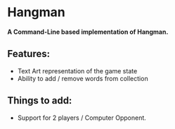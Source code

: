 # Hangman
**A Command-Line based implementation of Hangman.**

## Features:
+ Text Art representation of the game state
+ Ability to add / remove words from collection

## Things to add:
+ Support for 2 players / Computer Opponent. 
